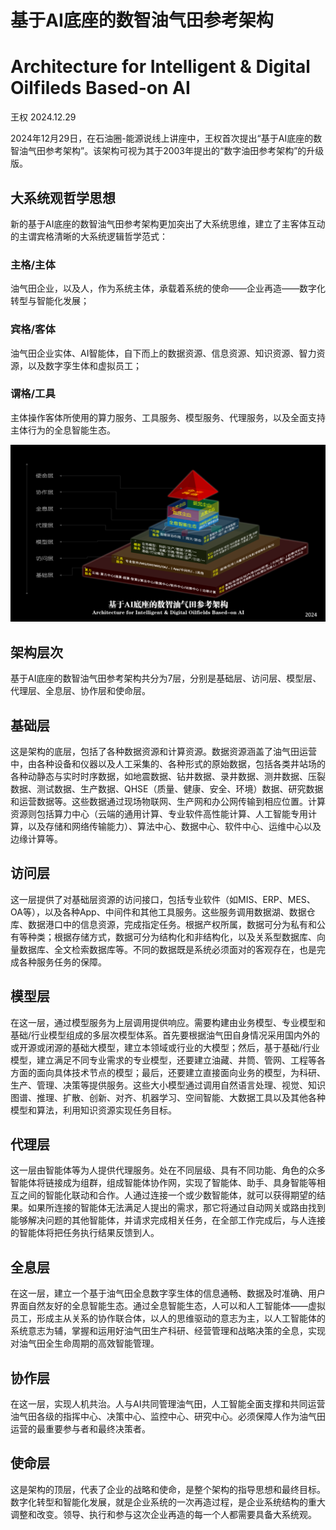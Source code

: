 # 基于AI底座的数智油气田参考架构
# Architecture for Intelligent & Digital Oilfileds Based-on AI

王权 2024.12.29

2024年12月29日，在石油圈-能源说线上讲座中，王权首次提出“基于AI底座的数智油气田参考架构”。该架构可视为其于2003年提出的“数字油田参考架构”的升级版。

## 大系统观哲学思想
新的基于AI底座的数智油气田参考架构更加突出了大系统思维，建立了主客体互动的主谓宾格清晰的大系统逻辑哲学范式：
### 主格/主体
油气田企业，以及人，作为系统主体，承载着系统的使命——企业再造——数字化转型与智能化发展；
### 宾格/客体
油气田企业实体、AI智能体，自下而上的数据资源、信息资源、知识资源、智力资源，以及数字孪生体和虚拟员工；
### 谓格/工具
主体操作客体所使用的算力服务、工具服务、模型服务、代理服务，以及全面支持主体行为的全息智能生态。

<img alt="AIDOBAI Pic" src="AIDOBAI.png">


## 架构层次
基于AI底座的数智油气田参考架构共分为7层，分别是基础层、访问层、模型层、代理层、全息层、协作层和使命层。

## 基础层
这是架构的底层，包括了各种数据资源和计算资源。数据资源涵盖了油气田运营中，由各种设备和仪器以及人工采集的、各种形式的原始数据，包括各类井站场的各种动静态与实时时序数据，如地震数据、钻井数据、录井数据、测井数据、压裂数据、测试数据、生产数据、QHSE（质量、健康、安全、环境）数据、研究数据和运营数据等。这些数据通过现场物联网、生产网和办公网传输到相应位置。计算资源则包括算力中心（云端的通用计算、专业软件高性能计算、人工智能专用计算，以及存储和网络传输能力）、算法中心、数据中心、软件中心、运维中心以及边缘计算等。

## 访问层
这一层提供了对基础层资源的访问接口，包括专业软件（如MIS、ERP、MES、OA等），以及各种App、中间件和其他工具服务。这些服务调用数据湖、数据仓库、数据港口中的信息资源，完成指定任务。根据产权所属，数据可分为私有和公有等种类；根据存储方式，数据可分为结构化和非结构化，以及关系型数据库、向量数据库、全文检索数据库等。不同的数据既是系统必须面对的客观存在，也是完成各种服务任务的保障。

## 模型层
在这一层，通过模型服务为上层调用提供响应。需要构建由业务模型、专业模型和基础/行业模型组成的多层次模型体系。首先要根据油气田自身情况采用国内外的或开源或闭源的基础大模型，建立本领域或行业的大模型；然后，基于基础/行业模型，建立满足不同专业需求的专业模型，还要建立油藏、井筒、管网、工程等各方面的面向具体技术节点的模型；最后，还要建立直接面向业务的模型，为科研、生产、管理、决策等提供服务。这些大小模型通过调用自然语言处理、视觉、知识图谱、推理、扩散、创新、对齐、机器学习、空间智能、大数据工具以及其他各种模型和算法，利用知识资源实现任务目标。

## 代理层
这一层由智能体等为人提供代理服务。处在不同层级、具有不同功能、角色的众多智能体将链接成为组群，组成智能体协作网，实现了智能体、助手、具身智能等相互之间的智能化联动和合作。人通过连接一个或少数智能体，就可以获得期望的结果。如果所连接的智能体无法满足人提出的需求，那它将通过自动网关或路由找到能够解决问题的其他智能体，并请求完成相关任务，在全部工作完成后，与人连接的智能体将把任务执行结果反馈到人。

## 全息层
在这一层，建立一个基于油气田全息数字孪生体的信息通畅、数据及时准确、用户界面自然友好的全息智能生态。通过全息智能生态，人可以和人工智能体——虚拟员工，形成主从关系的协作联合体，以人的思维驱动的意志为主，以人工智能体的系统意志为辅，掌握和运用好油气田生产科研、经营管理和战略决策的全息，实现对油气田全生命周期的高效智能管理。

## 协作层
在这一层，实现人机共治。人与AI共同管理油气田，人工智能全面支撑和共同运营油气田各级的指挥中心、决策中心、监控中心、研究中心。必须保障人作为油气田运营的最重要参与者和最终决策者。

## 使命层
这是架构的顶层，代表了企业的战略和使命，是整个架构的指导思想和最终目标。数字化转型和智能化发展，就是企业系统的一次再造过程，是企业系统结构的重大调整和改变。领导、执行和参与这次企业再造的每一个人都需要具备大系统观。
